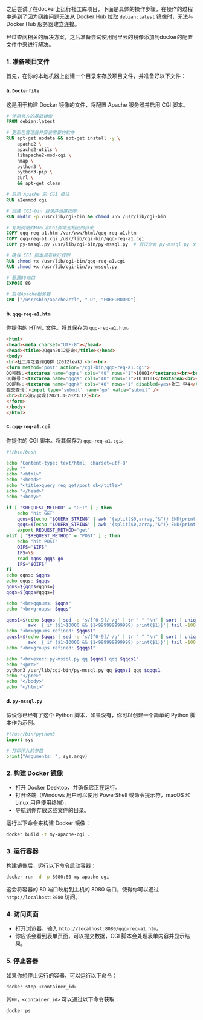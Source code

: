 之后尝试了在docker上运行社工库项目，下面是具体的操作步骤，在操作的过程中遇到了因为网络问题无法从 Docker Hub 拉取 `debian:latest` 镜像时，无法与 Docker Hub 服务器建立连接。

经过查阅相关的解决方案，之后准备尝试使用阿里云的镜像添加到docker的配置文件中来进行解决。

### 1. 准备项目文件

首先，在你的本地机器上创建一个目录来存放项目文件，并准备好以下文件：

#### a. **`Dockerfile`**
这是用于构建 Docker 镜像的文件，将配置 Apache 服务器并启用 CGI 脚本。

```Dockerfile
# 使用官方的基础镜像
FROM debian:latest

# 更新包管理器并安装需要的软件
RUN apt-get update && apt-get install -y \
    apache2 \
    apache2-utils \
    libapache2-mod-cgi \
    nmap \
    python3 \
    python3-pip \
    curl \
    && apt-get clean

# 启用 Apache 的 CGI 模块
RUN a2enmod cgi

# 创建 CGI-bin 目录并设置权限
RUN mkdir -p /usr/lib/cgi-bin && chmod 755 /usr/lib/cgi-bin

# 复制网站的HTML和CGI脚本到相应的目录
COPY qqq-req-a1.htm /var/www/html/qqq-req-a1.htm
COPY qqq-req-a1.cgi /usr/lib/cgi-bin/qqq-req-a1.cgi
COPY py-mssql.py /usr/lib/cgi-bin/py-mssql.py  # 假设你有 py-mssql.py 文件

# 确保 CGI 脚本具有执行权限
RUN chmod +x /usr/lib/cgi-bin/qqq-req-a1.cgi
RUN chmod +x /usr/lib/cgi-bin/py-mssql.py

# 暴露80端口
EXPOSE 80

# 启动Apache服务器
CMD ["/usr/sbin/apache2ctl", "-D", "FOREGROUND"]
```

#### b. **`qqq-req-a1.htm`**
你提供的 HTML 文件。将其保存为 `qqq-req-a1.htm`。

```html
<html>
<head><meta charset="UTF-8"></head>
<head><title>QQqun2012查询</title></head>
<body>
<br>社工库之查询QQ群（2012leak）<br><br>
<form method="post" action="/cgi-bin/qqq-req-a1.cgi">
QQ号码：<textarea name="qqns" cols="40" rows="1">10001</textarea><br><br>
QQ群号：<textarea name="qqqs" cols="40" rows="1">1010101</textarea><br><br>
QQ昵称：<textarea name="qqnk" cols="40" rows="1" disabled=yes>张三 李4</textarea><br><br>
提交查询：<input type='submit' name="go" value="submit" />
<br><br>演示实现(2021.3-2023.12)<br>
</form>
</body>
</html>
```

#### c. **`qqq-req-a1.cgi`**
你提供的 CGI 脚本。将其保存为 `qqq-req-a1.cgi`。

```bash
#!/bin/bash

echo "Content-type: text/html; charset=utf-8"
echo ""
echo "<html>"
echo "<head>"
echo "<title>query req get/post ok</title>"
echo "</head>"
echo "<body>"

if [ "$REQUEST_METHOD" = "GET" ] ; then
    echo "hit GET"
    qqns=$(echo "$QUERY_STRING" | awk '{split($0,array,"&")} END{print array[1]}')
    qqqs=$(echo "$QUERY_STRING" | awk '{split($0,array,"&")} END{print array[2]}')
    export REQUEST_METHOD="get" 
elif [ "$REQUEST_METHOD" = "POST" ] ; then
    echo "hit POST"    
    OIFS="$IFS"
    IFS=\&
    read qqns qqqs go
    IFS="$OIFS"
fi
echo qqns: $qqns
echo qqqs: $qqqs
qqns=${qqns#qqns=}
qqqs=${qqqs#qqqs=}

echo "<br>qqnums: $qqns" 
echo "<br>groups: $qqqs"

qqns1=$(echo $qqns | sed -e 's/[^0-9]/ /g' | tr " " "\n" | sort | uniq | grep -v "^$" |
        awk '{ if ($1>10000 && $1<999999999999) print($1)}'| tail -100 | tr "\n" " ")
echo "<br>qqnums refined: $qqns1"
qqqs1=$(echo $qqqs | sed -e 's/[^0-9]/ /g' | tr " " "\n" | sort | uniq | grep -v "^$" |
        awk '{ if ($1>10000 && $1<999999999999) print($1)}'| tail -100 | tr "\n" " ")
echo "<br>groups refined: $qqqs1"

echo "<br>exec: py-mssql.py qq $qqns1 qqq $qqqs1"
echo "<pre>"
python3 /usr/lib/cgi-bin/py-mssql.py qq $qqns1 qqq $qqqs1
echo "</pre>"
echo "</body>"
echo "</html>"
```

#### d. **`py-mssql.py`**
假设你已经有了这个 Python 脚本，如果没有，你可以创建一个简单的 Python 脚本作为示例。

```python
#!/usr/bin/python3
import sys

# 打印传入的参数
print("Arguments: ", sys.argv)
```

### 2. 构建 Docker 镜像

- 打开 Docker Desktop，并确保它正在运行。
- 打开终端（Windows 用户可以使用 PowerShell 或命令提示符，macOS 和 Linux 用户使用终端）。
- 导航到你存放这些文件的目录。
  

运行以下命令来构建 Docker 镜像：

```bash
docker build -t my-apache-cgi .
```

### 3. 运行容器

构建镜像后，运行以下命令启动容器：

```bash
docker run -d -p 8080:80 my-apache-cgi
```

这会将容器的 80 端口映射到主机的 8080 端口，使得你可以通过 `http://localhost:8080` 访问。

### 4. 访问页面

- 打开浏览器，输入 `http://localhost:8080/qqq-req-a1.htm`。
- 你应该会看到表单页面，可以提交数据，CGI 脚本会处理表单内容并显示结果。

### 5. 停止容器

如果你想停止运行的容器，可以运行以下命令：

```bash
docker stop <container_id>
```

其中，`<container_id>` 可以通过以下命令获取：

```bash
docker ps
```

